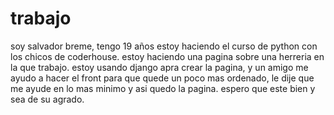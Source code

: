 # trabajo
soy salvador breme, tengo 19 años estoy haciendo el curso de python con los chicos de coderhouse.
estoy haciendo una pagina sobre una herreria en la que trabajo.
estoy usando django apra crear la pagina, y un amigo me ayudo a hacer el front para que quede un poco mas ordenado, le dije que me ayude en lo mas minimo y asi quedo la pagina.
espero que este bien y sea de su agrado.